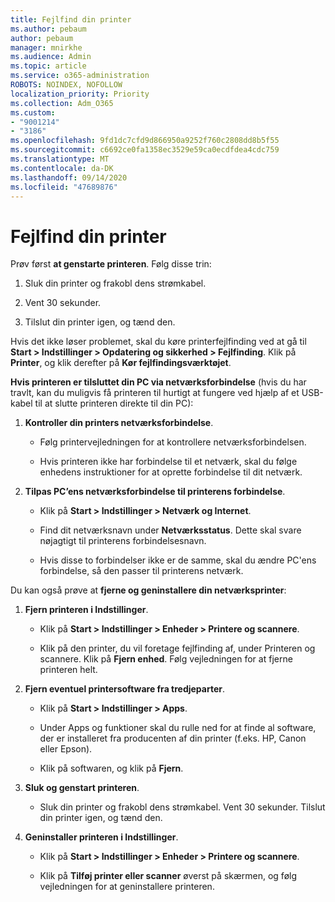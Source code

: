 ```yaml
---
title: Fejlfind din printer
ms.author: pebaum
author: pebaum
manager: mnirkhe
ms.audience: Admin
ms.topic: article
ms.service: o365-administration
ROBOTS: NOINDEX, NOFOLLOW
localization_priority: Priority
ms.collection: Adm_O365
ms.custom:
- "9001214"
- "3186"
ms.openlocfilehash: 9fd1dc7cfd9d866950a9252f760c2808dd8b5f55
ms.sourcegitcommit: c6692ce0fa1358ec3529e59ca0ecdfdea4cdc759
ms.translationtype: MT
ms.contentlocale: da-DK
ms.lasthandoff: 09/14/2020
ms.locfileid: "47689876"
---
```

# <a name="troubleshoot-your-printer"></a>Fejlfind din printer

Prøv først **at genstarte printeren**. Følg disse trin:

1. Sluk din printer og frakobl dens strømkabel.

2. Vent 30 sekunder.

3. Tilslut din printer igen, og tænd den.

Hvis det ikke løser problemet, skal du køre printerfejlfinding ved at gå til **Start > Indstillinger > Opdatering og sikkerhed > Fejlfinding**. Klik på **Printer**, og klik derefter på **Kør fejlfindingsværktøjet**.

**Hvis printeren er tilsluttet din PC via netværksforbindelse** (hvis du har travlt, kan du muligvis få printeren til hurtigt at fungere ved hjælp af et USB-kabel til at slutte printeren direkte til din PC):

1. **Kontroller din printers netværksforbindelse**.
    
    - Følg printervejledningen for at kontrollere netværksforbindelsen.

    - Hvis printeren ikke har forbindelse til et netværk, skal du følge enhedens instruktioner for at oprette forbindelse til dit netværk.

2. **Tilpas PC’ens netværksforbindelse til printerens forbindelse**.

    - Klik på **Start > Indstillinger > Netværk og Internet**.

    - Find dit netværksnavn under **Netværksstatus**. Dette skal svare nøjagtigt til printerens forbindelsesnavn.

    - Hvis disse to forbindelser ikke er de samme, skal du ændre PC'ens forbindelse, så den passer til printerens netværk.

Du kan også prøve at **fjerne og geninstallere din netværksprinter**:

1. **Fjern printeren i Indstillinger**.

    - Klik på **Start > Indstillinger > Enheder > Printere og scannere**.

    - Klik på den printer, du vil foretage fejlfinding af, under Printeren og scannere. Klik på **Fjern enhed**. Følg vejledningen for at fjerne printeren helt.

2. **Fjern eventuel printersoftware fra tredjeparter**.

    - Klik på **Start > Indstillinger > Apps**.

    - Under Apps og funktioner skal du rulle ned for at finde al software, der er installeret fra producenten af din printer (f.eks. HP, Canon eller Epson).

    - Klik på softwaren, og klik på **Fjern**.

3. **Sluk og genstart printeren**.

    - Sluk din printer og frakobl dens strømkabel. Vent 30 sekunder. Tilslut din printer igen, og tænd den.

4. **Geninstaller printeren i Indstillinger**.

    - Klik på **Start > Indstillinger > Enheder > Printere og scannere**.
 
    - Klik på **Tilføj printer eller scanner** øverst på skærmen, og følg vejledningen for at geninstallere printeren.

